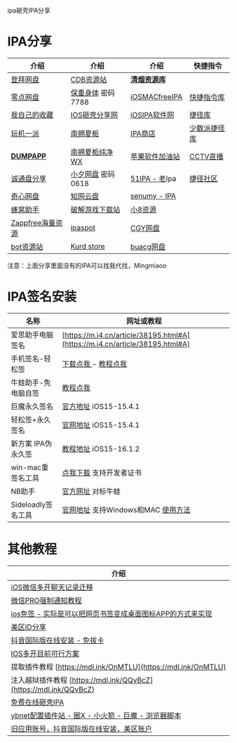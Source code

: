 ipa砸壳IPA分享

# IPA分享

|介绍|介绍|介绍|快捷指令|
|-|-|-|-|
|[登拜网盘](https://wp.iosios.vip/)|[CDB资源站](https://cdbzyz.com/)| **[清烟资源库](https://www.qlam.asia/)** ||
|[零点网盘](https://pan.ios98.com/)|[保重身体](https://lanzoul.com/b0cy7cu0b)  密码7788|[iOSMACfreeIPA](https://iosmacapps.com/)|[快捷指令库](https://www.rcuts.com/)|
|[我自己的收藏](https://wp.haoruan.cc/123%E5%A4%87%E4%BB%BD/IPA%E6%96%87%E4%BB%B6%E5%90%88%E9%9B%86)|[IOS砸壳分享网](https://www.zake.cf/)|[iOSIPA软件网](https://www.iosipa.cn/index.php)|[捷径库](https://jiejingku.net/)|
|[玩机一派](https://pan.iggxx.com/)|[南拥夏栀](https://nyxz166.cn/Home.php)|[IPA商店](https://ipa.store/)|[少数派捷径库](https://shortcuts.sspai.com/#/main/workflow)|
|**[DUMPAPP](https://pan.dumpapp.com/)**|[南拥夏栀纯净WX](https://wwi.lanzoui.com/b09m2ol0j)|[苹果软件加油站](http://www.17269.cn/)|[CCTV直播](https://www.icloud.com/shortcuts/e683ca540db14aa680c2a7a616a771e8)|
|[诚通盘分享](http://download1.eqishare.com/d/37701697-50080335-7114aa)|[小夕网盘](https://pan.xxin325.info/) 密码0618|[51IPA - 老](http://www.51ipa.com/)Ipa|[捷径社区](https://sharecuts.cn/)|
|[奇心网盘](https://pan.qxnav.com/)|[知网云盘](https://pan.xyyh.xyz/)|[senumy - IPA](https://senumy.com/apps/ipa-library/)||
|[蜂窝助手](https://app.fwzs.top/pc/)|[破解游戏下载站](https://nk87c.cn/)|[小8资源](https://iphone8.vip/)||
|[Zappfree海量资源](https://zappfree.com/)|[ipaspot](https://ipaspot.app/)|[CGY网盘](https://pan.appek.ml/)||
|[bot资源站](https://pan.iosapp.top/)|[Kurd store](https://kurdstore.info/ipa/null.php)|[buacg网盘](http://ss.buacg.ml/)||

注意：上面分享里面没有的IPA可以找我代找，Mingmiaoo

# IPA签名安装

|名称|网址或教程|
|-|-|
|爱思助手电脑签名|[https://m.i4.cn/article/38195.html#A](https://m.i4.cn/article/38195.html#A)|
|手机签名-轻松签|[下载点我 ](https://esign.yyyue.xyz/)- [教程点我](https://mdl.ink/St9GzN)|
|牛蛙助手-免电脑自签|[教程点我](https://flowus.cn/haoruan/share/0c7bf29d-e04d-416c-86d4-35b50fb3c61f)|
|巨魔永久签名|[官方地址](https://github.com/opa334/TrollStore) iOS15-15.4.1|
|轻松签+永久签名|[官网地址](https://esign.yyyue.xyz/) iOS15-15.4.1|
|新方案 IPA伪永久签|[教程地址](https://wk.aminggood.cn/%E6%95%99%E7%A8%8B%E5%88%86%E4%BA%AB/ios%E6%97%A0%E9%99%90%E5%88%B6%E5%AE%89%E8%A3%85IPA) iOS15-16.1.2|
|win-mac重签名工具|[点我下载](https://www.bilibili.com/read/cv20531617) 支持开发者证书|
|NB助手|[官方网址](https://nbtool8.com/) 对标牛蛙|
|Sideloadly签名工具|[官网地址](https://sideloadly.io/) 支持Windows和MAC [使用方法](https://img07.mifile.cn/v1/MI_542ED8B1722DC/6b24255547b3a30c9890d3ea8230796e.png)|

# 其他教程

|介绍|
|-|
|[iOS微信多开聊天记录迁移](https://img03.mifile.cn/v1/MI_542ED8B1722DC/7b0924aa4168b1152e9019e7b4fb1ebc.png)|
|[微信PRO强制通知教程](https://img07.mifile.cn/v1/MI_542ED8B1722DC/032f1b4acfbe0861b4e550b0489892d3.jpg)|
|[ios免签 - 实际是可以把网页书签变成桌面图标APP的方式来实现](https://www.yimenapp.com/iosmianqian.html)|
|[美区ID分享](https://flowus.cn/haoruan/share/df394422-a882-4414-b01d-3014df0fdb13)|
|[抖音国际版在线安装 - 免拔卡](https://jiesuo.tk/)|
|[IOS多开目前可行方案](https://bj.bcebos.com/baidu-rmb-video-cover-1/1aa506dc9d492770e39c543ba28d4850.png)|
|提取插件教程 [https://mdl.ink/OnMTLU](https://mdl.ink/OnMTLU)|
|注入越狱插件教程 [https://mdl.ink/QQvBcZ](https://mdl.ink/QQvBcZ)|
|[免费在线砸壳IPA](https://decrypt.day/)|
|[ybnet配置插件站 - 圈X - 小火箭 - 巨魔 - 浏览器脚本](https://ybnet.ga/)|
|[旧应用账号，抖音国际版在线安装，美区账户](https://aneeo.com/)|



